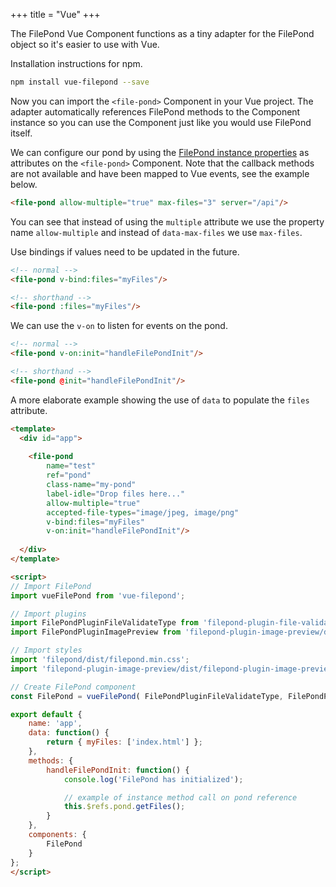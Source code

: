 +++
title = "Vue"
+++

The FilePond Vue Component functions as a tiny adapter for the FilePond object so it's easier to use with Vue.

Installation instructions for npm.

```bash
npm install vue-filepond --save
```

Now you can import the `<file-pond>` Component in your Vue project. The adapter automatically references FilePond methods to the Component instance so you can use the Component just like you would use FilePond itself.

We can configure our pond by using the [FilePond instance properties](../../api/filepond-instance/#properties) as attributes on the `<file-pond>` Component. Note that the callback methods are not available and have been mapped to Vue events, see the example below.

```html
<file-pond allow-multiple="true" max-files="3" server="/api"/>
```

You can see that instead of using the `multiple` attribute we use the property name `allow-multiple` and instead of `data-max-files` we use `max-files`.

Use bindings if values need to be updated in the future.

```html
<!-- normal -->
<file-pond v-bind:files="myFiles"/>

<!-- shorthand -->
<file-pond :files="myFiles"/>
```

We can use the `v-on` to listen for events on the pond.

```html
<!-- normal -->
<file-pond v-on:init="handleFilePondInit"/>

<!-- shorthand -->
<file-pond @init="handleFilePondInit"/>
```

A more elaborate example showing the use of `data` to populate the `files` attribute.

```html
<template>
  <div id="app">
    
    <file-pond
        name="test"
        ref="pond"
        class-name="my-pond"
        label-idle="Drop files here..."
        allow-multiple="true"
        accepted-file-types="image/jpeg, image/png"
        v-bind:files="myFiles"
        v-on:init="handleFilePondInit"/>
    
  </div>
</template>

<script>
// Import FilePond
import vueFilePond from 'vue-filepond';

// Import plugins
import FilePondPluginFileValidateType from 'filepond-plugin-file-validate-type/dist/filepond-plugin-file-validate-type.esm.js';
import FilePondPluginImagePreview from 'filepond-plugin-image-preview/dist/filepond-plugin-image-preview.esm.js';

// Import styles
import 'filepond/dist/filepond.min.css';
import 'filepond-plugin-image-preview/dist/filepond-plugin-image-preview.min.css';

// Create FilePond component
const FilePond = vueFilePond( FilePondPluginFileValidateType, FilePondPluginImagePreview );

export default {
    name: 'app',
    data: function() {
        return { myFiles: ['index.html'] };
    },
    methods: {
        handleFilePondInit: function() {
            console.log('FilePond has initialized');

            // example of instance method call on pond reference
            this.$refs.pond.getFiles();
        }
    },
    components: {
        FilePond
    }
};
</script>
```